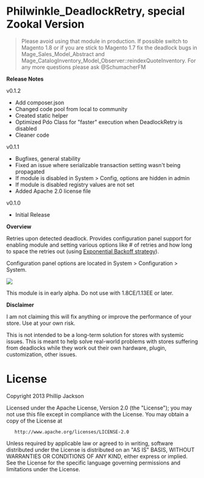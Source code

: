 Philwinkle_DeadlockRetry, special Zookal Version
================================================

> Please avoid using that module in production. If possible switch to Magento 1.8 or if you are stick to Magento 1.7 fix the deadlock bugs in
Mage_Sales_Model_Abstract and Mage_CatalogInventory_Model_Observer::reindexQuoteInventory. For any more questions please ask @SchumacherFM


**Release Notes**

v0.1.2

- Add composer.json
- Changed code pool from local to community
- Created static helper
- Optimized Pdo Class for "faster" execution when DeadlockRetry is disabled
- Cleaner code

v0.1.1

- Bugfixes, general stability
- Fixed an issue where serializable transaction setting wasn't being propagated
- If module is disabled in System > Config, options are hidden in admin
- If module is disabled registry values are not set
- Added Apache 2.0 license file

v0.1.0

- Initial Release

**Overview**

Retries upon detected deadlock. Provides configuration panel support for enabling module and setting various options like # of retries and how long to space the retries out (using <a href="http://en.wikipedia.org/wiki/Exponential_backoff">Exponential Backoff strategy</a>).

Configuration panel options are located in System > Configuration > System.

<img src="http://i.imgur.com/J79Nef4.png"/>

This module is in early alpha. Do not use with 1.8CE/1.13EE or later.


**Disclaimer**

I am not claiming this will fix anything or improve the performance of your store. Use at your own risk.

This is not intended to be a long-term solution for stores with systemic issues. This is meant to help solve real-world problems with stores suffering from deadlocks while they work out their own hardware, plugin, customization, other issues.




License
=======

Copyright 2013 Phillip Jackson

Licensed under the Apache License, Version 2.0 (the "License"); you may not use this file except in compliance with the License. You may obtain a copy of the License at

```
   http://www.apache.org/licenses/LICENSE-2.0
```

Unless required by applicable law or agreed to in writing, software distributed under the License is distributed on an "AS IS" BASIS, WITHOUT WARRANTIES OR CONDITIONS OF ANY KIND, either express or implied. See the License for the specific language governing permissions and limitations under the License.